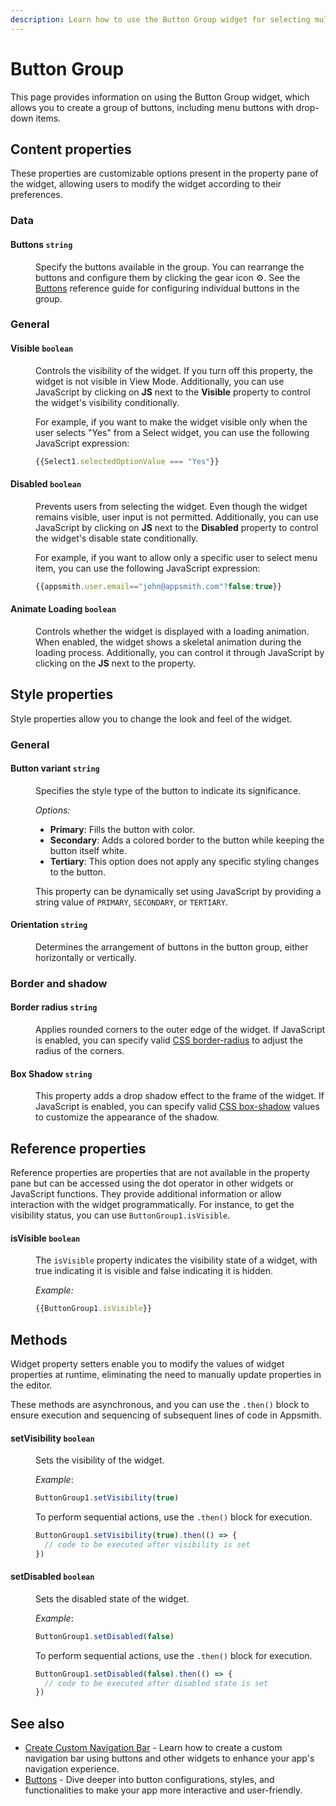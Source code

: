 ```yaml
---
description: Learn how to use the Button Group widget for selecting multiple items from predefined choices.
---
```

# Button Group

This page provides information on using the Button Group widget, which allows you to create a group of buttons, including menu buttons with drop-down items.

<VideoEmbed host="youtube" videoId="oWGK1s5nGns" title="How to use Button Group Widget" caption="How to use Button Group Widget"/>


## Content properties

These properties are customizable options present in the property pane of the widget, allowing users to modify the widget according to their preferences.


### Data

#### Buttons `string`

<dd>

Specify the buttons available in the group. You can rearrange the buttons and configure them by clicking the gear icon ⚙️. See the [Buttons](/reference/widgets/button-group/buttons) reference guide for configuring individual buttons in the group.

</dd>

### General

#### Visible `boolean`

<dd>

Controls the visibility of the widget. If you turn off this property, the widget is not visible in View Mode. Additionally, you can use JavaScript by clicking on **JS** next to the **Visible** property to control the widget's visibility conditionally.

For example, if you want to make the widget visible only when the user selects "Yes" from a Select widget, you can use the following JavaScript expression: 
```js
{{Select1.selectedOptionValue === "Yes"}}
```

</dd>

#### Disabled `boolean`

<dd>

Prevents users from selecting the widget. Even though the widget remains visible, user input is not permitted. Additionally, you can use JavaScript by clicking on **JS** next to the **Disabled** property to control the widget's disable state conditionally.

For example, if you want to allow only a specific user to select menu item, you can use the following JavaScript expression: 
```js
{{appsmith.user.email=="john@appsmith.com"?false:true}}
```

</dd>


#### Animate Loading `boolean`


<dd>

Controls whether the widget is displayed with a loading animation. When enabled, the widget shows a skeletal animation during the loading process. Additionally, you can control it through JavaScript by clicking on the **JS** next to the property.

</dd>

## Style properties
Style properties allow you to change the look and feel of the widget.

### General

#### Button variant `string`

<dd>

Specifies the style type of the button to indicate its significance.

*Options:*

* **Primary**: Fills the button with color.
* **Secondary**: Adds a colored border to the button while keeping the button itself white.
* **Tertiary**: This option does not apply any specific styling changes to the button.

This property can be dynamically set using JavaScript by providing a string value of `PRIMARY`, `SECONDARY`, or `TERTIARY`.
</dd>

#### Orientation `string`

<dd>

Determines the arrangement of buttons in the button group, either horizontally or vertically.

</dd>


### Border and shadow

#### Border radius `string`

<dd>

Applies rounded corners to the outer edge of the widget. If JavaScript is enabled, you can specify valid [CSS border-radius](https://developer.mozilla.org/en-US/docs/Web/CSS/border-radius) to adjust the radius of the corners.

</dd>

#### Box Shadow `string`
 

<dd>

This property adds a drop shadow effect to the frame of the widget. If JavaScript is enabled, you can specify valid [CSS box-shadow](https://developer.mozilla.org/en-US/docs/Web/CSS/box-shadow) values to customize the appearance of the shadow.


</dd>

## Reference properties

Reference properties are properties that are not available in the property pane but can be accessed using the dot operator in other widgets or JavaScript functions. They provide additional information or allow interaction with the widget programmatically. For instance, to get the visibility status, you can use `ButtonGroup1.isVisible`.


#### isVisible `boolean`

<dd>

The `isVisible` property indicates the visibility state of a widget, with true indicating it is visible and false indicating it is hidden.

*Example:*
```js
{{ButtonGroup1.isVisible}}
```

</dd>


## Methods

Widget property setters enable you to modify the values of widget properties at runtime, eliminating the need to manually update properties in the editor.

These methods are asynchronous, and you can use the `.then()` block to ensure execution and sequencing of subsequent lines of code in Appsmith.


#### setVisibility `boolean`

<dd>

Sets the visibility of the widget.

*Example*:

```js
ButtonGroup1.setVisibility(true)
```

To perform sequential actions, use the `.then()` block for execution.

```js
ButtonGroup1.setVisibility(true).then(() => {
  // code to be executed after visibility is set
})

```

</dd>


#### setDisabled `boolean`

<dd>

Sets the disabled state of the widget.

*Example*:

```js
ButtonGroup1.setDisabled(false)
```

To perform sequential actions, use the `.then()` block for execution.

```js
ButtonGroup1.setDisabled(false).then(() => {
  // code to be executed after disabled state is set
})
```

</dd>

## See also

- [Create Custom Navigation Bar](/build-apps/how-to-guides/create-custom-nav-bar) - Learn how to create a custom navigation bar using buttons and other widgets to enhance your app's navigation experience.
- [Buttons](/reference/widgets/button-group/buttons) - Dive deeper into button configurations, styles, and functionalities to make your app more interactive and user-friendly.


